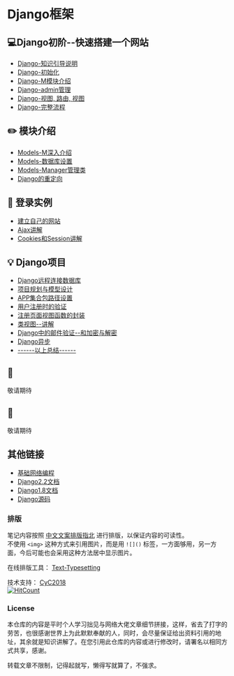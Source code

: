 Django框架 
=====

## :computer:Django初阶--快速搭建一个网站  
- [Django-知识引导说明](https://github.com/KissMyLady/Django/blob/master/Note/django_base_know.md)    
- [Django-初始化](https://github.com/KissMyLady/Django/blob/master/Note/django_base_operating.md)  
- [Django-M模块介绍](https://github.com/KissMyLady/Django/blob/master/Note/django_base_operating2.md)   
- [Django-admin管理](https://github.com/KissMyLady/Django/blob/master/Note/django_base_operating3.md)
- [Django-视图, 路由, 视图](https://github.com/KissMyLady/Django/blob/master/Note/django_base_operating4.md)  
- [Django-完整流程](https://github.com/KissMyLady/Django/blob/master/Note/django_base_operating5.md)

## :pencil2: 模块介绍   
- [Models-M深入介绍](https://github.com/KissMyLady/Django/blob/master/Note/Models_deep_sty.md) 
- [Models-数据库设置](https://github.com/KissMyLady/Django/blob/master/Note/Models_mysql.md)  
- [Models-Manager管理类](https://github.com/KissMyLady/Django/blob/master/Note/Models_Manager.md)  
- [Django的重定向](https://github.com/KissMyLady/Django/blob/master/Note/django_base_reload.md)   

## :floppy_disk: 登录实例  
 - [建立自己的网站](https://github.com/KissMyLady/Django/blob/master/Note/LOGIN_POST.md)  
 - [Ajax讲解](https://github.com/KissMyLady/Django/blob/master/Note/LOGIN_AJAX.md)
 - [Cookies和Session讲解](https://github.com/KissMyLady/Django/blob/master/Note/LOGIN_SESSION.md)   

## :bulb: Django项目  
 - [Django远程连接数据库](https://github.com/KissMyLady/Django/blob/master/Note/django_hight_items.md)  
 - [项目规划与模型设计](https://github.com/KissMyLady/Django/blob/master/Note/django_height_mysqlset.md)   
 - [APP集合包路径设置](https://github.com/KissMyLady/Django/blob/master/Note/django_height_package.md)  
 - [用户注册时的验证](https://github.com/KissMyLady/Django/blob/master/Note/django_height_userset.md)    
 - [注册页面视图函数的封装](https://github.com/KissMyLady/Django/blob/master/Note/django_hgight_register.md)    
 - [类视图--讲解](https://github.com/KissMyLady/Django/blob/master/Note/django_height_classviews.md)   
 - [Django中的邮件验证--和加密与解密](https://github.com/KissMyLady/Django/blob/master/Note/django_height_email.md)  
 - [Django异步](https://github.com/KissMyLady/Django/blob/master/Note/django_height_celery.md)  
 - [------以上总结------](https://github.com/KissMyLady/Django/blob/master/Note/django_height_signall.md)  
 
## :watermelon:  
敬请期待

## :wrench:  
敬请期待

## 其他链接  
- [基础网络编程](https://github.com/KissMyLady/Web-of-Python)  
- [Django2.2文档](http://www.liujiangblog.com/course/django/89)  
- [Django1.8文档](https://yiyibooks.cn/xx/django_182/index.html)  
- [Django源码](https://github.com/django/django)  

### 排版    

笔记内容按照 [中文文案排版指北](https://github.com/sparanoid/chinese-copywriting-guidelines) 进行排版，以保证内容的可读性。  
不使用 `<img>` 这种方式来引用图片，而是用 `![]()` 标签，一方面够用，另一方面，今后可能也会采用这种方法居中显示图片。  

在线排版工具： [Text-Typesetting](https://github.com/CyC2018/Text-Typesetting)  

技术支持： [CyC2018](https://github.com/CyC2018/Text-Typesetting)  
[![HitCount](http://hits.dwyl.io/Kiss_My_Lady/Django.svg)](http://hits.dwyl.io/Kiss_My_Lady/Django)
### License  
本仓库的内容是平时个人学习拙见与网络大佬文章细节拼接，这样，省去了打字的劳苦，也很感谢世界上为此默默奉献的人，同时，会尽量保证给出资料引用的地址，其余就是知识讲解了。在您引用此仓库的内容或进行修改时，请署名以相同方式共享，感谢。  

转载文章不限制，记得起就写，懒得写就算了，不强求。  
